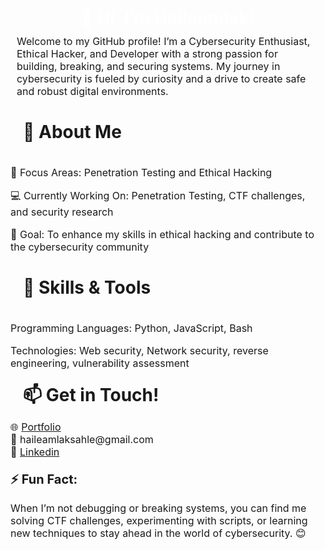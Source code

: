 
<h1 style="color: white; font-weight: bold; margin: 10px;" align="center">👋 Hi, I’m Haileamlak!</h1>
<p style="font-size: 16px; margin:10px;">
Welcome to my GitHub profile! I’m a Cybersecurity Enthusiast, Ethical Hacker, and Developer with a strong passion for building, breaking, and securing systems. My journey in cybersecurity is fueled by curiosity and a drive to create safe and robust digital environments.
</p>
<h1 style="line-height: 2.5; margin: 20px;">
🚀 About Me
</h1>

<p style="font-size: 16px;">
🌟 Focus Areas: Penetration Testing and Ethical Hacking
</p>

<p style="font-size: 16px;">
💻 Currently Working On: Penetration Testing, CTF challenges, and security research
</p>

<p style="font-size: 16px;">
🎯 Goal: To enhance my skills in ethical hacking and contribute to the cybersecurity community
</p>

<h1 style="line-height: 2.5; margin: 20px;">
🔧 Skills & Tools
</h1>

<p style="font-size: 16px; ">
Programming Languages: Python, JavaScript, Bash
</p>

<p style="font-size: 16px;">
Technologies: Web security, Network security, reverse engineering, vulnerability assessment
</p>

<h1 style="line-height: 1.5; margin: 20px">
📫 Get in Touch!
</h1>

<p style="font-size: 16px;">
🌐 <a href="https://haileamlaksahle.netlify.app/" target="_blank" style="font-size: 16px;">Portfolio</a><br>
📧 <span style="font-size: 16px;" >haileamlaksahle@gmail.com</span><br>
💼 <a href="https://www.linkedin.com/in/haileamlak-sahle-80986b269" target="_blank" style="font-size: 16px;">Linkedin</a>
</p>

<h2 style="font-size: 20px; margin-top: 20px; margin-bottom: 10px;">
⚡ Fun Fact:
</h2>

<p style="font-size: 16px;">
When I’m not debugging or breaking systems, you can find me solving CTF challenges, experimenting with scripts, or learning new techniques to stay ahead in the world of cybersecurity. 😊
</p>
